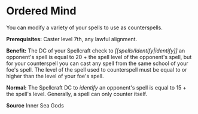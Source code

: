 ﻿---
cssclass: [feats]

---
# Ordered Mind

You can modify a variety of your spells to use as counterspells.

**Prerequisites:** Caster level 7th, any lawful alignment.

**Benefit:** The DC of your Spellcraft check to _[[spells/Identify|identify]]_ an opponent's spell is equal to 20 + the spell level of the opponent's spell, but for your counterspell you can cast any spell from the same school of your foe's spell. The level of the spell used to counterspell must be equal to or higher than the level of your foe's spell.

**Normal:** The Spellcraft DC to _identify_ an opponent's spell is equal to 15 + the spell's level. Generally, a spell can only counter itself.

**Source** Inner Sea Gods